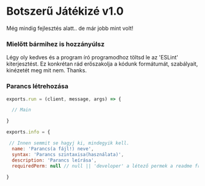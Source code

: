 # Botszerű Játékizé v1.0
Még mindig fejlesztés alatt.. de már jobb mint volt!

### Mielőtt bármihez is hozzányúlsz
Légy oly kedves és a program író programodhoz töltsd le az 'ESLint' kiterjesztést. Ez konkrétan rád erőszakolja a kódunk formátumát, szabályait, kinézetét meg mit nem. Thanks.

### Parancs létrehozása
```js
exports.run = (client, message, args) => {

  // Main

}

exports.info = {

 // Innen semmit se hagyj ki, mindegyik kell.
  name: 'Parancs(a fájl!) neve',
  syntax: 'Parancs szintaxisa(használata)',
  description: 'Parancs leírása',
  requiredPerm: null // null || 'developer' a létező permek a readme frissítésekor.
  
}
```
